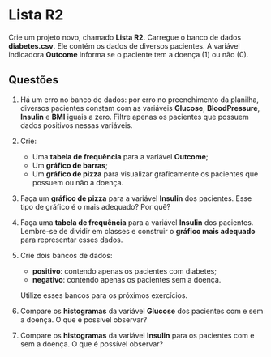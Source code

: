 # Lista R2

Crie um projeto novo, chamado **Lista R2**. Carregue o banco de dados **diabetes.csv**.
Ele contém os dados de diversos pacientes. A variável indicadora **Outcome** informa se o
paciente tem a doença (1) ou não (0).

## Questões

1. Há um erro no banco de dados: por erro no preenchimento da planilha, diversos
pacientes constam com as variáveis **Glucose**, **BloodPressure**, **Insulin** e **BMI** iguais
a zero. Filtre apenas os pacientes que possuem dados positivos nessas variáveis.

2. Crie:
   - Uma **tabela de frequência** para a variável **Outcome**;
   - Um **gráfico de barras**;
   - Um **gráfico de pizza** para visualizar graficamente os pacientes que possuem ou não a doença.

3. Faça um **gráfico de pizza** para a variável **Insulin** dos pacientes. Esse tipo de gráfico
   é o mais adequado? Por quê?

4. Faça uma **tabela de frequência** para a variável **Insulin** dos pacientes. Lembre-se de
   dividir em classes e construir o **gráfico mais adequado** para representar esses dados.

5. Crie dois bancos de dados:
   - **positivo**: contendo apenas os pacientes com diabetes;
   - **negativo**: contendo apenas os pacientes sem a doença.
   
   Utilize esses bancos para os próximos exercícios.

6. Compare os **histogramas** da variável **Glucose** dos pacientes com e sem a doença. O que é possível observar?

7. Compare os **histogramas** da variável **Insulin** para os pacientes com e sem a doença. O que é possível observar?

